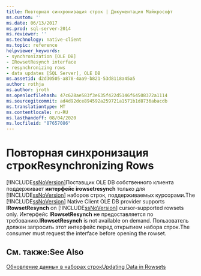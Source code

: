 ```yaml
---
title: Повторная синхронизация строк | Документация Майкрософт
ms.custom: ''
ms.date: 06/13/2017
ms.prod: sql-server-2014
ms.reviewer: ''
ms.technology: native-client
ms.topic: reference
helpviewer_keywords:
- synchronization [OLE DB]
- IRowsetResynch interface
- resynchronizing rows
- data updates [SQL Server], OLE DB
ms.assetid: d2d30505-a878-4aa9-b821-53d8118a45a5
author: rothja
ms.author: jroth
ms.openlocfilehash: 47c628ae583f3e635f422d5146f64508372a1114
ms.sourcegitcommit: ad4d92dce894592a259721a1571b1d8736abacdb
ms.translationtype: MT
ms.contentlocale: ru-RU
ms.lasthandoff: 08/04/2020
ms.locfileid: "87657086"
---
```

# <a name="resynchronizing-rows"></a><span data-ttu-id="93376-102">Повторная синхронизация строк</span><span class="sxs-lookup"><span data-stu-id="93376-102">Resynchronizing Rows</span></span>
  <span data-ttu-id="93376-103">[!INCLUDE[ssNoVersion](../../includes/ssnoversion-md.md)]Поставщик OLE DB собственного клиента поддерживает **интерфейс irowsetresynch** только для [!INCLUDE[ssNoVersion](../../includes/ssnoversion-md.md)] наборов строк, поддерживаемых курсорами.</span><span class="sxs-lookup"><span data-stu-id="93376-103">The [!INCLUDE[ssNoVersion](../../includes/ssnoversion-md.md)] Native Client OLE DB provider supports **IRowsetResynch** on [!INCLUDE[ssNoVersion](../../includes/ssnoversion-md.md)] cursor-supported rowsets only.</span></span> <span data-ttu-id="93376-104">Интерфейс **IRowsetResynch** не предоставляется по требованию.</span><span class="sxs-lookup"><span data-stu-id="93376-104">**IRowsetResynch** is not available on demand.</span></span> <span data-ttu-id="93376-105">Пользователь должен запросить этот интерфейс перед открытием набора строк.</span><span class="sxs-lookup"><span data-stu-id="93376-105">The consumer must request the interface before opening the rowset.</span></span>  
  
## <a name="see-also"></a><span data-ttu-id="93376-106">См. также:</span><span class="sxs-lookup"><span data-stu-id="93376-106">See Also</span></span>  
 [<span data-ttu-id="93376-107">Обновление данных в наборах строк</span><span class="sxs-lookup"><span data-stu-id="93376-107">Updating Data in Rowsets</span></span>](updating-data-in-rowsets.md)  
  
  
